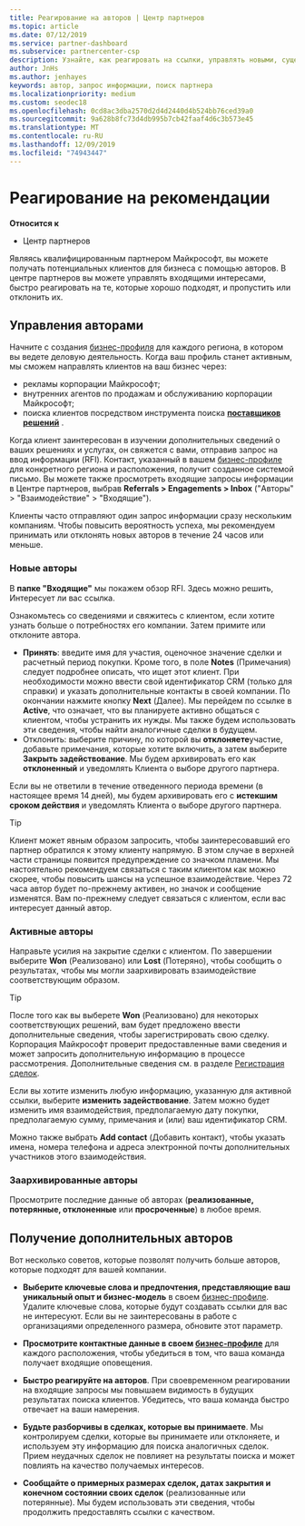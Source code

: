 ```yaml
---
title: Реагирование на авторов | Центр партнеров
ms.topic: article
ms.date: 07/12/2019
ms.service: partner-dashboard
ms.subservice: partnercenter-csp
description: Узнайте, как реагировать на ссылки, управлять новыми, существующими и архивными ссылками, а также получать дополнительные ссылки в будущем.
author: JnHs
ms.author: jenhayes
keywords: автор, запрос информации, поиск партнера
ms.localizationpriority: medium
ms.custom: seodec18
ms.openlocfilehash: 0cd8ac3dba2570d2d4d2440d4b524bb76ced39a0
ms.sourcegitcommit: 9a628b8fc73d4db995b7cb42faaf4d6c3b573e45
ms.translationtype: MT
ms.contentlocale: ru-RU
ms.lasthandoff: 12/09/2019
ms.locfileid: "74943447"
---
```

# <a name="respond-to-referrals"></a>Реагирование на рекомендации

**Относится к**

-  Центр партнеров

Являясь квалифицированным партнером Майкрософт, вы можете получать потенциальных клиентов для бизнеса с помощью авторов. В центре партнеров вы можете управлять входящими интересами, быстро реагировать на те, которые хорошо подходят, и пропустить или отклонить их. 

## <a name="referral-management"></a>Управления авторами

Начните с создания [бизнес-профиля](create-a-marketing-profile.md) для каждого региона, в котором вы ведете деловую деятельность. Когда ваш профиль станет активным, мы сможем направлять клиентов на ваш бизнес через:

*  рекламы корпорации Майкрософт;
*  внутренних агентов по продажам и обслуживанию корпорации Майкрософт;
*  поиска клиентов посредством инструмента поиска **[поставщиков решений](https://www.microsoft.com/solution-providers/home)** .

Когда клиент заинтересован в изучении дополнительных сведений о ваших решениях и услугах, он свяжется с вами, отправив запрос на ввод информации (RFI). Контакт, указанный в вашем [бизнес-профиле](create-a-marketing-profile.md) для конкретного региона и расположения, получит созданное системой письмо. Вы можете также просмотреть входящие запросы информации в Центре партнеров, выбрав **Referrals > Engagements > Inbox** ("Авторы" > "Взаимодействие" > "Входящие").

Клиенты часто отправляют один запрос информации сразу нескольким компаниям. Чтобы повысить вероятность успеха, мы рекомендуем принимать или отклонять новых авторов в течение 24 часов или меньше.

### <a name="new-referrals"></a>Новые авторы

В **папке "Входящие"** мы покажем обзор RFI. Здесь можно решить, Интересует ли вас ссылка.

Ознакомьтесь со сведениями и свяжитесь с клиентом, если хотите узнать больше о потребностях его компании. Затем примите или отклоните автора.

*  **Принять**: введите имя для участия, оценочное значение сделки и расчетный период покупки. Кроме того, в поле **Notes** (Примечания) следует подробнее описать, что ищет этот клиент. При необходимости можно ввести свой идентификатор CRM (только для справки) и указать дополнительные контакты в своей компании. По окончании нажмите кнопку **Next** (Далее). Мы перейдем по ссылке в **Active**, что означает, что вы планируете активно общаться с клиентом, чтобы устранить их нужды. Мы также будем использовать эти сведения, чтобы найти аналогичные сделки в будущем.
*  Отклонить: выберите причину, по которой вы **отклоняете**участие, добавьте примечания, которые хотите включить, а затем выберите **Закрыть задействование**. Мы будем архивировать его как **отклоненный** и уведомлять Клиента о выборе другого партнера.

Если вы не ответили в течение отведенного периода времени (в настоящее время 14 дней), мы будем архивировать его с **истекшим сроком действия** и уведомлять Клиента о выборе другого партнера.

> [!TIP]
> Клиент может явным образом запросить, чтобы заинтересовавший его партнер обратился к этому клиенту напрямую. В этом случае в верхней части страницы появится предупреждение со значком пламени. Мы настоятельно рекомендуем связаться с таким клиентом как можно скорее, чтобы повысить шансы на успешное взаимодействие. Через 72 часа автор будет по-прежнему активен, но значок и сообщение изменятся. Вам по-прежнему следует связаться с клиентом, если вас интересует данный автор.

### <a name="active-referrals"></a>Активные авторы

Направьте усилия на закрытие сделки с клиентом. По завершении выберите **Won** (Реализовано) или **Lost** (Потеряно), чтобы сообщить о результатах, чтобы мы могли заархивировать взаимодействие соответствующим образом.

> [!TIP]
> После того как вы выберете **Won** (Реализовано) для некоторых соответствующих решений, вам будет предложено ввести дополнительные сведения, чтобы зарегистрировать свою сделку. Корпорация Майкрософт проверит предоставленные вами сведения и может запросить дополнительную информацию в процессе рассмотрения. Дополнительные сведения см. в разделе [Регистрация сделок](register-deals.md).

Если вы хотите изменить любую информацию, указанную для активной ссылки, выберите **изменить задействование**. Затем можно будет изменить имя взаимодействия, предполагаемую дату покупки, предполагаемую сумму, примечания и (или) ваш идентификатор CRM.

Можно также выбрать **Add contact** (Добавить контакт), чтобы указать имена, номера телефона и адреса электронной почты дополнительных участников этого взаимодействия.


### <a name="archived-referrals"></a>Заархивированные авторы

Просмотрите последние данные об авторах (**реализованные, потерянные, отклоненные** или **просроченные**) в любое время. 

## <a name="getting-more-referrals"></a>Получение дополнительных авторов

Вот несколько советов, которые позволят получить больше авторов, которые подходят для вашей компании.

*  **Выберите ключевые слова и предпочтения, представляющие ваш уникальный опыт и бизнес-модель** в своем [бизнес-профиле](create-a-marketing-profile.md). Удалите ключевые слова, которые будут создавать ссылки для вас не интересуют. Если вы не заинтересованы в работе с организациями определенного размера, обновите этот параметр.

*  **Просмотрите контактные данные в своем [бизнес-профиле](create-a-marketing-profile.md)** для каждого расположения, чтобы убедиться в том, что ваша команда получает входящие оповещения.

*  **Быстро реагируйте на авторов**. При своевременном реагировании на входящие запросы мы повышаем видимость в будущих результатах поиска клиентов. Убедитесь, что ваша команда быстро отвечает на ваши намерения.

*  **Будьте разборчивы в сделках, которые вы принимаете**. Мы контролируем сделки, которые вы принимаете или отклоняете, и используем эту информацию для поиска аналогичных сделок. Прием неудачных сделок не повлияет на результаты поиска и может повлиять на качество получаемых интересов.

*  **Сообщайте о примерных размерах сделок, датах закрытия и конечном состоянии своих сделок** (реализованные или потерянные). Мы будем использовать эти сведения, чтобы продолжить предоставлять ссылки с качеством.
